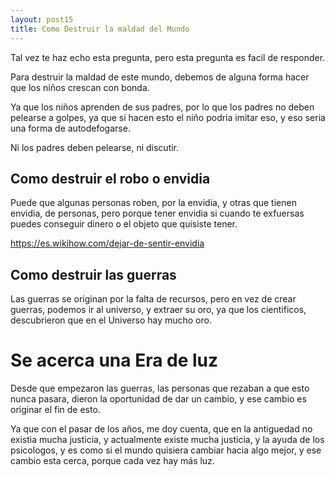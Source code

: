 ```yaml
---
layout: post15
title: Como Destruir la maldad del Mundo
---
```


Tal vez te haz echo esta pregunta, pero esta pregunta es facil de responder.

Para destruir la maldad de este mundo, debemos de alguna forma hacer que los niños crescan con bonda.

Ya que los niños aprenden de sus padres, por lo que los padres no deben pelearse a golpes, ya que si hacen esto el niño podria imitar eso, y eso seria una forma de autodefogarse.

Ni los padres deben pelearse, ni discutir.

## Como destruir el robo o envidia

Puede que algunas personas roben, por la envidia, y otras que tienen envidia, de personas, pero porque tener envidia si cuando te exfuersas puedes conseguir dinero o el objeto que quisiste tener.

<a href="https://es.wikihow.com/dejar-de-sentir-envidia">https://es.wikihow.com/dejar-de-sentir-envidia</a>

## Como destruir las guerras

Las guerras se originan por la falta de recursos, pero en vez de crear guerras, podemos ir al universo, y extraer su oro, ya que los cientificos, descubrieron que en el Universo hay mucho oro.

# Se acerca una Era de luz

Desde que empezaron las guerras, las personas que rezaban a que esto nunca pasara, dieron la oportunidad de dar un cambio, y ese cambio es originar el fin de esto.

Ya que con el pasar de los años, me doy cuenta, que en la antiguedad no existia mucha justicia, y actualmente existe mucha justicia, y la ayuda de los psicologos, y es como si el mundo quisiera cambiar hacia algo mejor, y ese cambio esta cerca, porque cada vez hay más luz.





